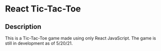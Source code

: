 # React Tic-Tac-Toe

## Description

This is a Tic-Tac-Toe game made using only React JavaScript. The game is still in development as of 5/20/21.

